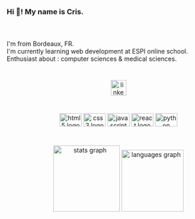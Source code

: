 <br clear="both">

<h3 align="left">Hi 👋! My name is Cris.</h3>

###

<br clear="both">

<p align="left">I'm from Bordeaux, FR.<br>I'm currently learning web development at ESPI online school.<br>Enthusiast about : computer sciences & medical sciences.</p>

###

<br clear="both">

<div align="center">
  <a href="www.linkedin.com/in/cristelle-almodar" target="_blank">
    <img src="https://img.shields.io/static/v1?message=LinkedIn&logo=linkedin&label=&color=0077B5&logoColor=white&labelColor=&style=for-the-badge" height="35" alt="linkedin logo"  />
  </a>
</div>

###

<br clear="both">

<div align="center">
  <img src="https://cdn.jsdelivr.net/gh/devicons/devicon/icons/html5/html5-original.svg" height="30" width="50" alt="html5 logo"  />
  <img src="https://cdn.jsdelivr.net/gh/devicons/devicon/icons/css3/css3-original.svg" height="30" width="50" alt="css3 logo"  />
  <img src="https://cdn.jsdelivr.net/gh/devicons/devicon/icons/javascript/javascript-original.svg" height="30" width="50" alt="javascript logo"  />
  <img src="https://cdn.jsdelivr.net/gh/devicons/devicon/icons/react/react-original.svg" height="30" width="50" alt="react logo"  />
  <img src="https://cdn.jsdelivr.net/gh/devicons/devicon/icons/python/python-original.svg" height="30" width="50" alt="python logo"  />
</div>

###

<br clear="both">

<div align="center">
  <img src="https://github-readme-stats.vercel.app/api?hide_title=true&hide_rank=false&show_icons=true&include_all_commits=true&count_private=true&disable_animations=true&theme=apprentice&locale=en&hide_border=true&username=cristelleal" height="150" alt="stats graph"  />
  <img src="https://github-readme-stats.vercel.app/api/top-langs?locale=en&hide_title=false&layout=compact&card_width=320&langs_count=5&theme=apprentice&hide_border=true&username=cristelleal" height="140" alt="languages graph"  />
</div>

###
